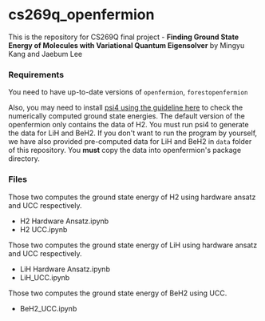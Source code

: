 # cs269q_openfermion

This is the repository for CS269Q final project - **Finding Ground State Energy of Molecules with Variational Quantum Eigensolver** by Mingyu Kang and Jaebum Lee

### Requirements

You need to have up-to-date versions of `openfermion`, `forestopenfermion`

Also, you may need to install [psi4 using the guideline here](http://www.psicode.org/psi4manual/1.2/external.html) to check the numerically computed ground state energies. The default version of the openfermion only contains the data of H2. You must run psi4 to generate the data for LiH and BeH2. If you don't want to run the program by yourself, we have also provided pre-computed data for LiH and BeH2 in `data` folder of this repository. You **must** copy the data into openfermion's package directory.

### Files

Those two computes the ground state energy of H2 using hardware ansatz and UCC respectively.

- H2 Hardware Ansatz.ipynb
- H2 UCC.ipynb

Those two computes the ground state energy of LiH using hardware ansatz and UCC respectively.

- LiH Hardware Ansatz.ipynb
- LiH_UCC.ipynb

Those two computes the ground state energy of BeH2 using UCC.

-  BeH2_UCC.ipynb
